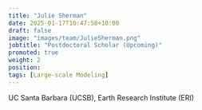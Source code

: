 ```yaml
---
title: "Julie Sherman"
date: 2025-01-17T10:47:58+10:00
draft: false
image: "images/team/JulieSherman.png"
jobtitle: "Postdoctoral Scholar (Upcoming)"
promoted: true
weight: 2
position:
tags: [Large-scale Modeling]
---
```



UC Santa Barbara (UCSB), Earth Research Institute (ERI)
